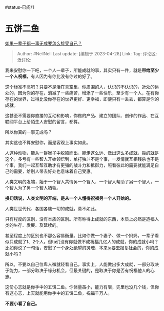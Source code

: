 #status-已阅/1 
# 五饼二鱼

[如果一辈子都一事无成要怎么接受自己？](https://www.zhihu.com/question/534232419/answer/2990721845)

> Author: #NellNell
> Last update: [编辑于 2023-04-28]
> Link:
> Tag:
> 评论区:
> 泛讨论:

我来安慰你一下吧，一个人一辈子，所能成就的事，其实只有一件，就是**带给至少一个人祝福**，有人因为有你比没有你过的好了。

这个标准不高吧？只要不是活在真空里，你周围的人，认识的不认识的，近处的远处的，因为你的存在，消减了一些痛苦，增添了一些快乐，至少有一个人，在有你存在的世界，过得比没你存在的世界更好、更幸福，即便只有一丢丢，都算是你的成就。

这甚至不需要你直接的互动和影响，你做的产品、建立的团队、创作的作品、在互联网平台上给陌生人安慰的留言，都算。

所以你真的一事无成吗？

其实这也不算安慰你，而是客观上事实如此。

人这种动物，能从一群猴子中脱颖而出，能走这么远、做出这么多成就，靠的就是这个。多亏有一些智人开始领悟到，单打独斗不是个事，一发情就互相残杀也不是个事，我们一起互帮互助才有更强的战斗力和抵御力，照看彼此的需要就能满足自己的需要，给别人带去好处也意味着自己受惠。

人类文明的发端，始于一个智人共情另一个智人，一个智人帮助了另一个智人，一个智人为了另一个智人牺牲。

**换句话说，人类文明的开端，是从一个人懂得祝福另一个人开始的。**

人类世世代代、各国各族一切的成就，莫不如此。

只有程度的区别，没有本质的区别。所有称得上成就的东西，本质上必然是造福人类的生存、发展、及延续的。

甚至程度上的区别也不那么容易衡量。比如你做一个妻子、做一个妈妈，一辈子看似只成就了1、2个人，但ta们没有你就做不成祝福几亿人的成就，你的成就小吗？比如你说了一句话，安慰了一个身处绝望的灵魂，本来ta要去报复社会的，你的成就小吗？

所以，不要以自己位卑人微就轻看自己。事实上，人能做出多大成就，一部分取决于能力，一部分取决于缘分机会，但最关键的，是取决于你是否有祝福他人的心志。

这份心志就是你手中的五饼二鱼。你体量虽小，能力有限，兜里也没几个钱，但你有这心志，上天就能用你手中的五饼二鱼，祝福千万人。

**不要小看了自己。**
